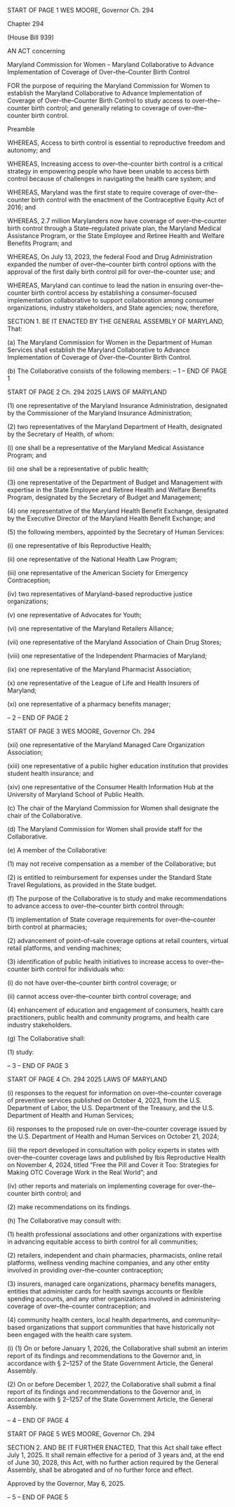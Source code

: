 START OF PAGE 1
WES MOORE, Governor Ch. 294

Chapter 294

(House Bill 939)

AN ACT concerning

Maryland Commission for Women – Maryland Collaborative to Advance
Implementation of Coverage of Over–the–Counter Birth Control

FOR the purpose of requiring the Maryland Commission for Women to establish the
Maryland Collaborative to Advance Implementation of Coverage of
Over–the–Counter Birth Control to study access to over–the–counter birth control;
and generally relating to coverage of over–the–counter birth control.

Preamble

WHEREAS, Access to birth control is essential to reproductive freedom and
autonomy; and

WHEREAS, Increasing access to over–the–counter birth control is a critical strategy
in empowering people who have been unable to access birth control because of challenges
in navigating the health care system; and

WHEREAS, Maryland was the first state to require coverage of over–the–counter
birth control with the enactment of the Contraceptive Equity Act of 2016; and

WHEREAS, 2.7 million Marylanders now have coverage of over–the–counter birth
control through a State–regulated private plan, the Maryland Medical Assistance Program,
or the State Employee and Retiree Health and Welfare Benefits Program; and

WHEREAS, On July 13, 2023, the federal Food and Drug Administration expanded
the number of over–the–counter birth control options with the approval of the first daily
birth control pill for over–the–counter use; and

WHEREAS, Maryland can continue to lead the nation in ensuring over–the–counter
birth control access by establishing a consumer–focused implementation collaborative to
support collaboration among consumer organizations, industry stakeholders, and State
agencies; now, therefore,

SECTION 1. BE IT ENACTED BY THE GENERAL ASSEMBLY OF MARYLAND,
That:

(a) The Maryland Commission for Women in the Department of Human Services
shall establish the Maryland Collaborative to Advance Implementation of Coverage of
Over–the–Counter Birth Control.

(b) The Collaborative consists of the following members:
– 1 –
END OF PAGE 1

START OF PAGE 2
Ch. 294 2025 LAWS OF MARYLAND

(1) one representative of the Maryland Insurance Administration,
designated by the Commissioner of the Maryland Insurance Administration;

(2) two representatives of the Maryland Department of Health, designated
by the Secretary of Health, of whom:

(i) one shall be a representative of the Maryland Medical Assistance
Program; and

(ii) one shall be a representative of public health;

(3) one representative of the Department of Budget and Management with
expertise in the State Employee and Retiree Health and Welfare Benefits Program,
designated by the Secretary of Budget and Management;

(4) one representative of the Maryland Health Benefit Exchange,
designated by the Executive Director of the Maryland Health Benefit Exchange; and

(5) the following members, appointed by the Secretary of Human Services:

(i) one representative of Ibis Reproductive Health;

(ii) one representative of the National Health Law Program;

(iii) one representative of the American Society for Emergency
Contraception;

(iv) two representatives of Maryland–based reproductive justice
organizations;

(v) one representative of Advocates for Youth;

(vi) one representative of the Maryland Retailers Alliance;

(vii) one representative of the Maryland Association of Chain Drug
Stores;

(viii) one representative of the Independent Pharmacies of Maryland;

(ix) one representative of the Maryland Pharmacist Association;

(x) one representative of the League of Life and Health Insurers of
Maryland;

(xi) one representative of a pharmacy benefits manager;

– 2 –
END OF PAGE 2

START OF PAGE 3
WES MOORE, Governor Ch. 294

(xii) one representative of the Maryland Managed Care Organization
Association;

(xiii) one representative of a public higher education institution that
provides student health insurance; and

(xiv) one representative of the Consumer Health Information Hub at
the University of Maryland School of Public Health.

(c) The chair of the Maryland Commission for Women shall designate the chair
of the Collaborative.

(d) The Maryland Commission for Women shall provide staff for the
Collaborative.

(e) A member of the Collaborative:

(1) may not receive compensation as a member of the Collaborative; but

(2) is entitled to reimbursement for expenses under the Standard State
Travel Regulations, as provided in the State budget.

(f) The purpose of the Collaborative is to study and make recommendations to
advance access to over–the–counter birth control through:

(1) implementation of State coverage requirements for over–the–counter
birth control at pharmacies;

(2) advancement of point–of–sale coverage options at retail counters,
virtual retail platforms, and vending machines;

(3) identification of public health initiatives to increase access to
over–the–counter birth control for individuals who:

(i) do not have over–the–counter birth control coverage; or

(ii) cannot access over–the–counter birth control coverage; and

(4) enhancement of education and engagement of consumers, health care
practitioners, public health and community programs, and health care industry
stakeholders.

(g) The Collaborative shall:

(1) study:

– 3 –
END OF PAGE 3

START OF PAGE 4
Ch. 294 2025 LAWS OF MARYLAND

(i) responses to the request for information on over–the–counter
coverage of preventive services published on October 4, 2023, from the U.S. Department of
Labor, the U.S. Department of the Treasury, and the U.S. Department of Health and
Human Services;

(ii) responses to the proposed rule on over–the–counter coverage
issued by the U.S. Department of Health and Human Services on October 21, 2024;

(iii) the report developed in consultation with policy experts in states
with over–the–counter coverage laws and published by Ibis Reproductive Health on
November 4, 2024, titled “Free the Pill and Cover it Too: Strategies for Making OTC
Coverage Work in the Real World”; and

(iv) other reports and materials on implementing coverage for
over–the–counter birth control; and

(2) make recommendations on its findings.

(h) The Collaborative may consult with:

(1) health professional associations and other organizations with expertise
in advancing equitable access to birth control for all communities;

(2) retailers, independent and chain pharmacies, pharmacists, online retail
platforms, wellness vending machine companies, and any other entity involved in providing
over–the–counter contraception;

(3) insurers, managed care organizations, pharmacy benefits managers,
entities that administer cards for health savings accounts or flexible spending accounts,
and any other organizations involved in administering coverage of over–the–counter
contraception; and

(4) community health centers, local health departments, and
community–based organizations that support communities that have historically not been
engaged with the health care system.

(i) (1) On or before January 1, 2026, the Collaborative shall submit an interim
report of its findings and recommendations to the Governor and, in accordance with §
2–1257 of the State Government Article, the General Assembly.

(2) On or before December 1, 2027, the Collaborative shall submit a final
report of its findings and recommendations to the Governor and, in accordance with §
2–1257 of the State Government Article, the General Assembly.

– 4 –
END OF PAGE 4

START OF PAGE 5
WES MOORE, Governor Ch. 294

SECTION 2. AND BE IT FURTHER ENACTED, That this Act shall take effect July
1, 2025. It shall remain effective for a period of 3 years and, at the end of June 30, 2028,
this Act, with no further action required by the General Assembly, shall be abrogated and
of no further force and effect.

Approved by the Governor, May 6, 2025.

– 5 –
END OF PAGE 5